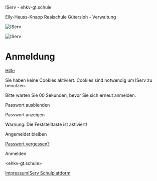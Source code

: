 IServ - ehkv-gt.schule




Elly-Heuss-Knapp Realschule Gütersloh - Verwaltung



![IServ](/iserv/css/static/img/logo_white.ae6b12dc.png)


![IServ](/iserv/css/static/img/logo.c377acd3.png)

Anmeldung
=========

[Hilfe](https://doku.iserv.de/web/#anmeldung)

Sie haben keine Cookies aktiviert. Cookies sind notwendig um IServ zu benutzen.

Bitte warten Sie 00 Sekunden, bevor Sie sich erneut anmelden.

Passwort ausblenden


Passwort anzeigen

Warnung: Die Feststelltaste ist aktiviert!

Angemeldet bleiben

[Passwort vergessen?](/iserv/auth/public/password_reset)

Anmelden

<ehkv-gt.schule>

[Impressum](/iserv/app/legal)[IServ Schulplattform](https://iserv.de)